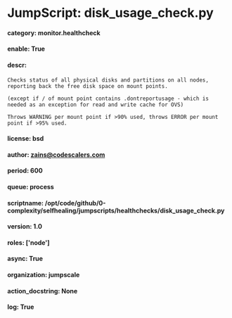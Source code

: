 
# JumpScript: disk_usage_check.py
        
#### category: monitor.healthcheck
#### enable: True
#### descr: 
```
Checks status of all physical disks and partitions on all nodes, reporting back the free disk space on mount points.

(except if / of mount point contains .dontreportusage - which is needed as an exception for read and write cache for OVS)

Throws WARNING per mount point if >90% used, throws ERROR per mount point if >95% used.

```
#### license: bsd
#### author: zains@codescalers.com
#### period: 600
#### queue: process
#### scriptname: /opt/code/github/0-complexity/selfhealing/jumpscripts/healthchecks/disk_usage_check.py
#### version: 1.0
#### roles: ['node']
#### async: True
#### organization: jumpscale
#### action_docstring: None
#### log: True